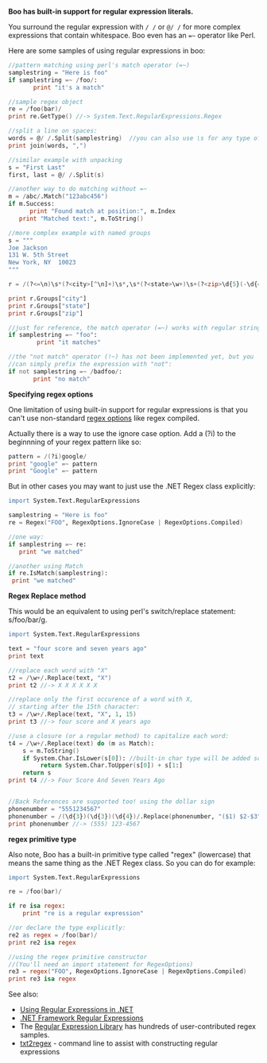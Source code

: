 **Boo has built-in support for regular expression literals.**

You surround the regular expression with `/ /` or `@/ /` for more complex expressions
that contain whitespace. Boo even has an `=~` operator like Perl.

Here are some samples of using regular expressions in boo:

```boo
//pattern matching using perl's match operator (=~)
samplestring = "Here is foo"
if samplestring =~ /foo/:
       print "it's a match"

//sample regex object
re = /foo(bar)/
print re.GetType() //-> System.Text.RegularExpressions.Regex

//split a line on spaces:
words = @/ /.Split(samplestring)  //you can also use \s for any type of whitespace
print join(words, ",")

//similar example with unpacking
s = "First Last"
first, last = @/ /.Split(s)

//another way to do matching without =~
m = /abc/.Match("123abc456")
if m.Success:
      print "Found match at position:", m.Index
   print "Matched text:", m.ToString()

//more complex example with named groups
s = """
Joe Jackson
131 W. 5th Street
New York, NY  10023
"""

r = /(?<=\n)\s*(?<city>[^\n]+)\s*,\s*(?<state>\w+)\s+(?<zip>\d{5}(-\d{4})?).*$/.Match(s)

print r.Groups["city"]
print r.Groups["state"]
print r.Groups["zip"]

//just for reference, the match operator (=~) works with regular strings, too:
if samplestring =~ "foo":
        print "it matches"

//the "not match" operator (!~) has not been implemented yet, but you
//can simply prefix the expression with "not":
if not samplestring =~ /badfoo/:
       print "no match"
```

**Specifying regex options**

One limitation of using built-in support for regular expressions is that you can't use non-standard [regex options](http://msdn.microsoft.com/en-us/library/443e8hc7%28v=VS.100%29.aspx) like regex compiled.

Actually there is a way to use the ignore case option. Add a (?i) to the beginnning of your regex pattern like so:

```boo
pattern = /(?i)google/
print "google" =~ pattern
print "Google" =~ pattern
```

But in other cases you may want to just use the .NET Regex class explicitly:

```boo
import System.Text.RegularExpressions

samplestring = "Here is foo"
re = Regex("FOO", RegexOptions.IgnoreCase | RegexOptions.Compiled)

//one way:
if samplestring =~ re:
   print "we matched"

//another using Match
if re.IsMatch(samplestring):
 print "we matched"
```

**Regex Replace method**

This would be an equivalent to using perl's switch/replace statement: s/foo/bar/g.

```boo
import System.Text.RegularExpressions

text = "four score and seven years ago"
print text

//replace each word with "X"
t2 = /\w+/.Replace(text, "X")
print t2 //-> X X X X X X

//replace only the first occurence of a word with X,
// starting after the 15th character:
t3 = /\w+/.Replace(text, "X", 1, 15)
print t3 //-> four score and X years ago

//use a closure (or a regular method) to capitalize each word:
t4 = /\w+/.Replace(text) do (m as Match):
    s = m.ToString()
    if System.Char.IsLower(s[0]): //built-in char type will be added soon
         return System.Char.ToUpper(s[0]) + s[1:]
    return s
print t4 //-> Four Score And Seven Years Ago


//Back References are supported too! using the dollar sign
phonenumber = "5551234567"
phonenumber = /(\d{3})(\d{3})(\d{4})/.Replace(phonenumber, "($1) $2-$3")
print phonenumber //-> (555) 123-4567
```

**regex primitive type**

Also note, Boo has a built-in primitive type called "regex" (lowercase) that means the same thing as the .NET Regex class. So you can do for example:

```boo
import System.Text.RegularExpressions

re = /foo(bar)/

if re isa regex:
    print "re is a regular expression"

//or declare the type explicitly:
re2 as regex = /foo(bar)/
print re2 isa regex

//using the regex primitive constructor
//(You'll need an import statement for RegexOptions)
re3 = regex("FOO", RegexOptions.IgnoreCase | RegexOptions.Compiled)
print re3 isa regex
```

See also:

* [Using Regular Expressions in .NET](http://www.regular-expressions.info/dotnet.html)
* [.NET Framework Regular Expressions](http://msdn.microsoft.com/en-us/library/hs600312%28v=VS.100%29.aspx)
* The [Regular Expression Library](http://regexlib.com/) has hundreds of user-contributed regex samples.
* [txt2regex](http://txt2regex.sourceforge.net/) - command line to assist with constructing regular expressions
